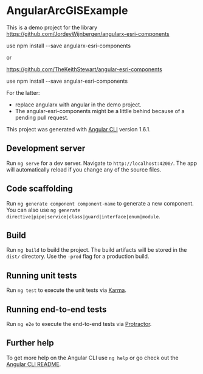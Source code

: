 # AngularArcGISExample
This is a demo project for the library
https://github.com/JordeyWijnbergen/angularx-esri-components

use npm install --save angularx-esri-components

or 

https://github.com/TheKeithStewart/angular-esri-components

use npm install --save angular-esri-components

For the latter:
  * replace angularx with angular in the demo project.
  * The angular-esri-components might be a littlle behind because of a pending pull request. 



This project was generated with [Angular CLI](https://github.com/angular/angular-cli) version 1.6.1.


## Development server

Run `ng serve` for a dev server. Navigate to `http://localhost:4200/`. The app will automatically reload if you change any of the source files.

## Code scaffolding

Run `ng generate component component-name` to generate a new component. You can also use `ng generate directive|pipe|service|class|guard|interface|enum|module`.

## Build

Run `ng build` to build the project. The build artifacts will be stored in the `dist/` directory. Use the `-prod` flag for a production build.

## Running unit tests

Run `ng test` to execute the unit tests via [Karma](https://karma-runner.github.io).

## Running end-to-end tests

Run `ng e2e` to execute the end-to-end tests via [Protractor](http://www.protractortest.org/).

## Further help

To get more help on the Angular CLI use `ng help` or go check out the [Angular CLI README](https://github.com/angular/angular-cli/blob/master/README.md).
